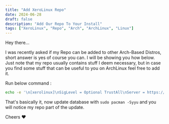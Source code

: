 ```yaml
---
title: "Add XeroLinux Repo"
date: 2024-06-28
draft: false
description: "Add Our Repo To Your Install"
tags: ["XeroLinux", "Repo", "Arch", "ArchLinux", "Linux"]
---
```

Hey there...

I was recently asked if my Repo can be added to other Arch-Based Distros, short answer is yes of course you can. I will be showing you how below. Just note that my repo usually contains stuff I deem necessary, but in case you find some stuff that can be useful to you on ArchLinux feel free to add it.

Run below command :

```Bash
echo -e '\n[xerolinux]\nSigLevel = Optional TrustAll\nServer = https://repos.xerolinux.xyz/$repo/$arch' | sudo tee -a /etc/pacman.conf
```

That's basically it, now update database with `sudo pacman -Syyu` and you will notice my repo part of the update.

Cheers :heart:
